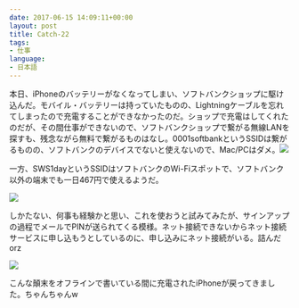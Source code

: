 ```yaml
---
date: 2017-06-15 14:09:11+00:00
layout: post
title: Catch-22
tags:
- 仕事
language:
- 日本語
---
```


本日、iPhoneのバッテリーがなくなってしまい、ソフトバンクショップに駆け込んだ。モバイル・バッテリーは持っていたものの、Lightningケーブルを忘れてしまったので充電することができなかったのだ。ショップで充電はしてくれたのだが、その間仕事ができないので、ソフトバンクショップで繋がる無線LANを探すも、残念ながら無料で繋がるものはなし。0001softbankというSSIDは繋がるものの、ソフトバンクのデバイスでないと使えないので、Mac/PCはダメ。![]({{site.baseurl}}/images/6dd95d44492f6104b05bb88e1be8c2f3-136x300.png)

一方、SWS1dayというSSIDはソフトバンクのWi-Fiスポットで、ソフトバンク以外の端末でも一日467円で使えるようだ。

![]({{site.baseurl}}/images/d73868a01fe74169c900112e34f98739.png)

しかたない、何事も経験かと思い、これを使おうと試みてみたが、サインアップの過程でメールでPINが送られてくる模様。ネット接続できないからネット接続サービスに申し込もうとしているのに、申し込みにネット接続がいる。詰んだ orz

![]({{site.baseurl}}/images/311103195486a88ff38dc4c27cfb09bc.png)

こんな顛末をオフラインで書いている間に充電されたiPhoneが戻ってきました。ちゃんちゃんw
